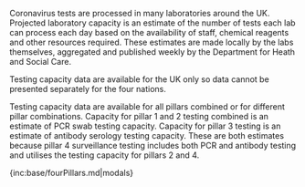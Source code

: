 ﻿Coronavirus tests are processed in many laboratories around the UK. Projected laboratory capacity is an estimate of the number of tests each lab can process each day based on the availability of staff, chemical reagents and other resources required. These estimates are made locally by the labs themselves, aggregated and published weekly by the Department for Heath and Social Care.

Testing capacity data are available for the UK only so data cannot be presented separately for the four nations.

Testing capacity data are available for all pillars combined or for different pillar combinations.  Capacity for pillar 1 and 2 testing combined is an estimate of PCR swab testing capacity.  Capacity for pillar 3 testing is an estimate of antibody serology testing capacity.  These are both 
estimates because pillar 4 surveillance testing includes both PCR and antibody testing and utilises the testing capacity for pillars 2 and 4.

{inc:base/fourPillars.md|modals}